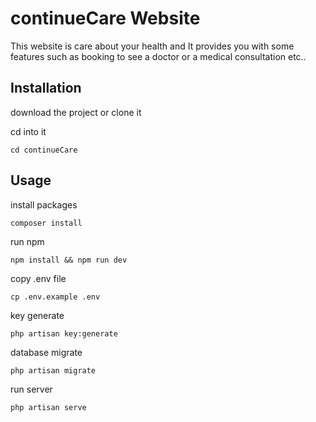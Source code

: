 

# continueCare Website 

<p>This website is care about your health and It provides you with some features such as booking to see a doctor or a medical consultation etc..</p>  

## Installation


<p>download the project or  clone it</p>

cd into it
```
cd continueCare
```

## Usage
install packages
```run composer
composer install
```
run npm
```install npm
npm install && npm run dev
```
copy .env file
```cp .env
cp .env.example .env
```
key  generate
```key generate
php artisan key:generate 
```
database migrate
```database migrate
php artisan migrate
```

run server
```run server
php artisan serve
```
